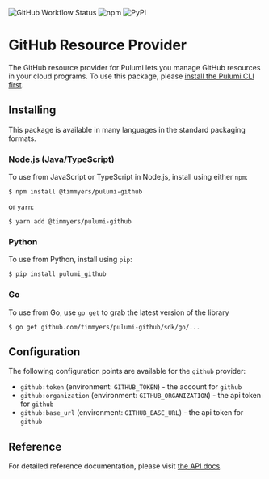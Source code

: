 ![GitHub Workflow Status](https://img.shields.io/github/workflow/status/timmyers/pulumi-github/release)
![npm](https://img.shields.io/npm/v/@timmyers/pulumi-github)
![PyPI](https://img.shields.io/pypi/v/pulumi-github)

# GitHub Resource Provider

The GitHub resource provider for Pulumi lets you manage GitHub resources in your cloud programs. To use
this package, please [install the Pulumi CLI first](https://pulumi.io/).

## Installing

This package is available in many languages in the standard packaging formats.

### Node.js (Java/TypeScript)

To use from JavaScript or TypeScript in Node.js, install using either `npm`:

    $ npm install @timmyers/pulumi-github

or `yarn`:

    $ yarn add @timmyers/pulumi-github

### Python

To use from Python, install using `pip`:

    $ pip install pulumi_github

### Go

To use from Go, use `go get` to grab the latest version of the library

    $ go get github.com/timmyers/pulumi-github/sdk/go/...

## Configuration

The following configuration points are available for the `github` provider:

- `github:token` (environment: `GITHUB_TOKEN`) - the account for `github`
- `github:organization` (environment: `GITHUB_ORGANIZATION`) - the api token for `github`
- `github:base_url` (environment: `GITHUB_BASE_URL`) - the api token for `github`

## Reference

For detailed reference documentation, please visit [the API docs][1].

[1]: https://www.pulumi.com/docs/reference/pkg/nodejs/pulumi/github/index.html
